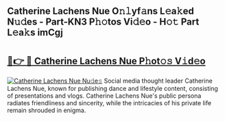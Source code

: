 ## Catherine Lachens Nue O𝚗𝚕yf𝚊ns L𝚎a𝚔ed N𝚞𝚍es - Part-KN3 P𝚑𝚘tos Vi𝚍𝚎o - H𝚘𝚝 Part L𝚎a𝚔s imCgj

# <h2><a href="http://kff35l.oniu.top/?m=Catherine+Lachens+Nue">🔗👉 🔴 Catherine Lachens Nue P𝚑ot𝚘𝚜 V𝚒d𝚎o</a></h2>

[![Catherine Lachens Nue Nu𝚍e𝚜](https://i.imgur.com/0qMVB7G.gif)](http://kff35l.oniu.top/?m=Catherine+Lachens+Nue)
Social media thought leader Catherine Lachens Nue, known for publishing dance and lifestyle content, consisting of presentations and vlogs. Catherine Lachens Nue's public persona radiates friendliness and sincerity, while the intricacies of his private life remain shrouded in enigma.  
